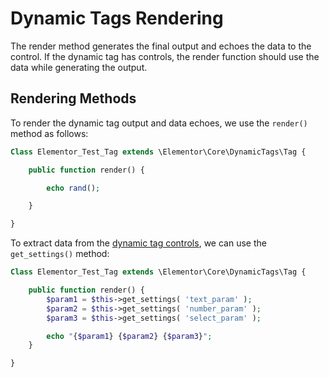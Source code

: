 # Dynamic Tags Rendering

<Badge type="tip" vertical="top" text="Elementor Core" /> <Badge type="warning" vertical="top" text="Advanced" />

The render method generates the final output and echoes the data to the control. If the dynamic tag has controls, the render function should use the data while generating the output.

## Rendering Methods

To render the dynamic tag output and data echoes, we use the `render()` method as follows:

```php
Class Elementor_Test_Tag extends \Elementor\Core\DynamicTags\Tag {

	public function render() {

		echo rand();

	}

}
```

To extract data from the [dynamic tag controls](./dynamic-tags-controls), we can use the `get_settings()` method:

```php
Class Elementor_Test_Tag extends \Elementor\Core\DynamicTags\Tag {

	public function render() {
		$param1 = $this->get_settings( 'text_param' );
		$param2 = $this->get_settings( 'number_param' );
		$param3 = $this->get_settings( 'select_param' );

		echo "{$param1} {$param2} {$param3}";
	}

}
```
